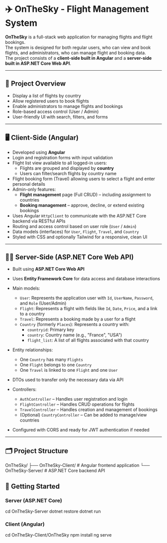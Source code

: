 # ✈️ OnTheSky - Flight Management System

**OnTheSky** is a full-stack web application for managing flights and flight bookings.  
The system is designed for both regular users, who can view and book flights, and administrators, who can manage flight and booking data.  
The project consists of a **client-side built in Angular** and a **server-side built in ASP.NET Core Web API**.

---

## 🧭 Project Overview

- Display a list of flights by country
- Allow registered users to book flights
- Enable administrators to manage flights and bookings
- Role-based access control (User / Admin)
- User-friendly UI with search, filters, and forms

---

## 🖥️ Client-Side (Angular)

- Developed using **Angular**
- Login and registration forms with input validation
- Flight list view available to all logged-in users:
  - Flights are grouped and displayed by **country**
  - Users can filter/search flights by country name
- Flight booking form (Travel) allowing users to select a flight and enter personal details
- Admin-only features:
  - **Flight management** page (Full CRUD) – including assignment to countries
  - **Booking management** – approve, decline, or extend existing bookings
- Uses Angular `HttpClient` to communicate with the ASP.NET Core backend via RESTful APIs
- Routing and access control based on user role (`User` / `Admin`)
- Data models (interfaces) for `User`, `Flight`, `Travel`, and `Country`
- Styled with CSS and optionally Tailwind for a responsive, clean UI

---

## 🧑‍💻 Server-Side (ASP.NET Core Web API)

- Built using **ASP.NET Core Web API**
- Uses **Entity Framework Core** for data access and database interactions
- Main models:
  - `User`: Represents the application user with `Id`, `UserName`, `Password`, and `Role` (User/Admin)
  - `Flight`: Represents a flight with fields like `Id`, `Date`, `Price`, and a link to a country
  - `Travel`: Represents a booking made by a user for a flight
  - `Country` (formerly `Places`): Represents a country with:
    - `countryid`: Primary key
    - `country`: Country name (e.g., "France", "USA")
    - `flight_list`: A list of all flights associated with that country
- Entity relationships:
  - One `Country` has many `Flights`
  - One `Flight` belongs to one `Country`
  - One `Travel` is linked to one `Flight` and one `User`

- DTOs used to transfer only the necessary data via API
- Controllers:
  - `AuthController` – Handles user registration and login
  - `FlightController` – Handles CRUD operations for flights
  - `TravelController` – Handles creation and management of bookings
  - (Optional) `CountryController` – Can be added to manage/view countries
- Configured with CORS and ready for JWT authentication if needed

---

## 🗂️ Project Structure
 OnTheSky/
├── OnTheSky-Client/       # Angular frontend application
└── OnTheSky-Server/       # ASP.NET Core backend API

## 🚀 Getting Started

### Server (ASP.NET Core)
cd OnTheSky-Server
dotnet restore
dotnet run
### Client (Angular)
cd OnTheSky-Client/OnTheSky
npm install
ng serve
